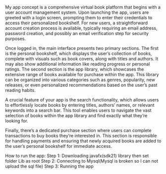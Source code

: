 My app concept is a comprehensive virtual book platform that begins with a user account management system. Upon launching the app, users are greeted with a login screen, prompting them to enter their credentials to access their personalized bookshelf. For new users, a straightforward account creation process is available, typically requiring an email address, password creation, and possibly an email verification step for security purposes. 

Once logged in, the main interface presents two primary sections. The first is the personal bookshelf, which displays the user’s collection of books, complete with visuals such as book covers, along with titles and authors. It may also show additional information like reading progress or personal ratings. The second section is the app library, which showcases the extensive range of books available for purchase within the app. This library can be organized into various categories such as genres, popularity, new releases, or even personalized recommendations based on the user’s past reading habits. 

A crucial feature of your app is the search functionality, which allows users to effortlessly locate books by entering titles, authors’ names, or relevant keywords into a search bar. This tool enables users to navigate the vast selection of books within the app library and find exactly what they’re looking for. 

Finally, there’s a dedicated purchase section where users can complete transactions to buy books they’re interested in. This section is responsible for handling payments and ensuring that newly acquired books are added to the user’s personal bookshelf for immediate access.

How to run the app:
Step 1: Downloading javafx(sdk21) library then set folder Lib as root
Step 2: Connecting to Mysql(Mysql is broken so I can not upload the sql file)
Step 3: Running the app
